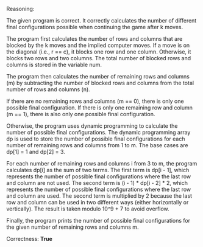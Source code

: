 Reasoning: 

The given program is correct. It correctly calculates the number of different final configurations possible when continuing the game after k moves. 

The program first calculates the number of rows and columns that are blocked by the k moves and the implied computer moves. If a move is on the diagonal (i.e., r == c), it blocks one row and one column. Otherwise, it blocks two rows and two columns. The total number of blocked rows and columns is stored in the variable num.

The program then calculates the number of remaining rows and columns (m) by subtracting the number of blocked rows and columns from the total number of rows and columns (n).

If there are no remaining rows and columns (m == 0), there is only one possible final configuration. If there is only one remaining row and column (m == 1), there is also only one possible final configuration.

Otherwise, the program uses dynamic programming to calculate the number of possible final configurations. The dynamic programming array dp is used to store the number of possible final configurations for each number of remaining rows and columns from 1 to m. The base cases are dp[1] = 1 and dp[2] = 3.

For each number of remaining rows and columns i from 3 to m, the program calculates dp[i] as the sum of two terms. The first term is dp[i - 1], which represents the number of possible final configurations where the last row and column are not used. The second term is (i - 1) * dp[i - 2] * 2, which represents the number of possible final configurations where the last row and column are used. The second term is multiplied by 2 because the last row and column can be used in two different ways (either horizontally or vertically). The result is taken modulo 10^9 + 7 to avoid overflow.

Finally, the program prints the number of possible final configurations for the given number of remaining rows and columns m.

Correctness: **True**
